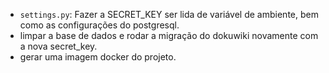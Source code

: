 - `settings.py`: Fazer a SECRET_KEY ser lida de variável de ambiente, bem como as configurações do postgresql.
- limpar a base de dados e rodar a migração do dokuwiki novamente com a nova secret_key.  
- gerar uma imagem docker do projeto. 
